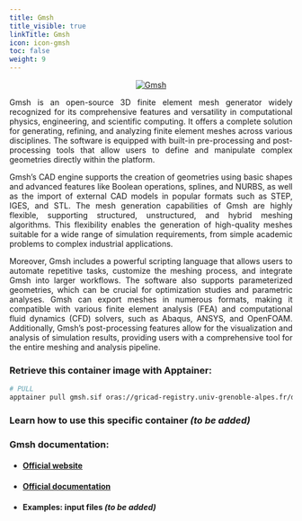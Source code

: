 ```yaml
---
title: Gmsh
title_visible: true
linkTitle: Gmsh
icon: icon-gmsh
toc: false
weight: 9
---
```


<div style="text-align: center;">
    <a href="https://gmsh.info/" target="_blank">
        <img alt="Gmsh" class="codes-pages-top-logo logo-gmsh">
    </a>
</div>

<div align="justify">

Gmsh is an open-source 3D finite element mesh generator widely recognized for its comprehensive features and versatility in computational physics, engineering, and scientific computing. It offers a complete solution for generating, refining, and analyzing finite element meshes across various disciplines. The software is equipped with built-in pre-processing and post-processing tools that allow users to define and manipulate complex geometries directly within the platform.

Gmsh’s CAD engine supports the creation of geometries using basic shapes and advanced features like Boolean operations, splines, and NURBS, as well as the import of external CAD models in popular formats such as STEP, IGES, and STL. The mesh generation capabilities of Gmsh are highly flexible, supporting structured, unstructured, and hybrid meshing algorithms. This flexibility enables the generation of high-quality meshes suitable for a wide range of simulation requirements, from simple academic problems to complex industrial applications.

Moreover, Gmsh includes a powerful scripting language that allows users to automate repetitive tasks, customize the meshing process, and integrate Gmsh into larger workflows. The software also supports parameterized geometries, which can be crucial for optimization studies and parametric analyses. Gmsh can export meshes in numerous formats, making it compatible with various finite element analysis (FEA) and computational fluid dynamics (CFD) solvers, such as Abaqus, ANSYS, and OpenFOAM. Additionally, Gmsh’s post-processing features allow for the visualization and analysis of simulation results, providing users with a comprehensive tool for the entire meshing and analysis pipeline.

</div>

### Retrieve this container image with Apptainer:

```bash
# PULL
apptainer pull gmsh.sif oras://gricad-registry.univ-grenoble-alpes.fr/diamond/apptainer/apptainer-singularity-projects/gmsh.sif:latest
```

### Learn how to use this specific container _(to be added)_

### Gmsh documentation:

- #### <a href="https://gmsh.info/" target="_blank">Official website</a>

- #### <a href="https://gmsh.info/#Documentation" target="_blank">Official documentation</a>

- #### Examples: input files _(to be added)_

